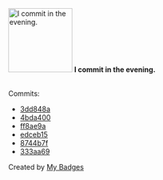 <img src="https://github.com/my-badges/my-badges/blob/master/src/all-badges/time-of-commit/evening-commits.png?raw=true" alt="I commit in the evening." title="I commit in the evening." width="128">
<strong>I commit in the evening.</strong>
<br><br>

Commits:

- <a href="https://github.com/andrewjswan/my-badges/commit/3dd848a33cb16291711d3229c346fdc1cb0a0abf">3dd848a</a>
- <a href="https://github.com/yoavain/mediaportal-fanart-handler/commit/4bda400efbe365f120faa00ad9c386976c0e59e0">4bda400</a>
- <a href="https://github.com/andrewjswan/mediaportal.images.genres/commit/ff8ae9ac5bdf113fe3285de07b3517b275d2e2b3">ff8ae9a</a>
- <a href="https://github.com/andrewjswan/mediaportal.images.studios/commit/edceb15ddd95866a04ec28c7931c7355c8daa47b">edceb15</a>
- <a href="https://github.com/andrewjswan/mediaportal-myvideo-importer/commit/8744b7f39c9651e4f02e763a33aea044cc132740">8744b7f</a>
- <a href="https://github.com/andrewjswan/mediaportal.spectrum.analyzer/commit/333aa69ebeeb7a674a2f489ee793f5678fbe3db4">333aa69</a>


Created by <a href="https://github.com/my-badges/my-badges">My Badges</a>
